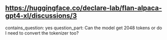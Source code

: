 ## https://huggingface.co/declare-lab/flan-alpaca-gpt4-xl/discussions/3

contains_question: yes
question_part: Can the model get 2048 tokens or do I need to convert the tokenizer too?